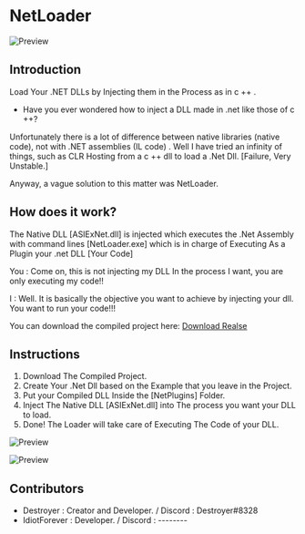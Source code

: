 # NetLoader

![Preview](https://i.ibb.co/MSBSXP4/icons8-loading-sign-100.png)

## Introduction
Load Your .NET DLLs by Injecting them in the Process as in c ++ .

- Have you ever wondered how to inject a DLL made in .net like those of c ++?

Unfortunately there is a lot of difference between native libraries (native code), not with .NET assemblies (IL code) .
Well I have tried an infinity of things, such as CLR Hosting from a c ++ dll to load a .Net Dll. [Failure, Very Unstable.]

Anyway, a vague solution to this matter was NetLoader. 

## How does it work?

The Native DLL [ASIExNet.dll] is injected which executes the .Net Assembly with command lines [NetLoader.exe] which is in charge of Executing As a Plugin your .net DLL [Your Code]

You : Come on, this is not injecting my DLL In the process I want, you are only executing my code!!

I : Well. It is basically the objective you want to achieve by injecting your dll. You want to run your code!!!

You can download the compiled project here: [Download Realse](https://github.com/DestroyerDarkNess/NetLoader/releases/download/v0.1/NetLoaderc0.1.zip)

## Instructions

1) Download The Compiled Project. 
2) Create Your .Net Dll based on the Example that you leave in the Project.
3) Put your Compiled DLL Inside the [NetPlugins] Folder.
4) Inject The Native DLL [ASIExNet.dll] into The process you want your DLL to load.
5) Done! The Loader will take care of Executing The Code of your DLL.

![Preview](https://i.ibb.co/8bJDWL2/1.png)

![Preview](https://i.ibb.co/ckKzVPH/1-5.png)

 ## Contributors
- Destroyer : Creator and Developer.  / Discord : Destroyer#8328 
- IdiotForever : Developer. / Discord : --------



